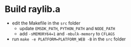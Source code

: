 # Build raylib.a
- edit the Makefile in the `src` folder
    - update `EMSDK_PATH`, `PYTHON_PATH` and `NODE_PATH`
    - add `-sMEMORY64=1` and `-mbulk-memory` to `CFLAGS`
- run `make -e PLATFORM=PLATFORM_WEB -B` in the `src` folder